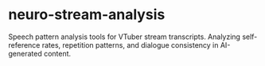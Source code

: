 # neuro-stream-analysis
Speech pattern analysis tools for VTuber stream transcripts. Analyzing self-reference rates, repetition patterns, and dialogue consistency in AI-generated content.

